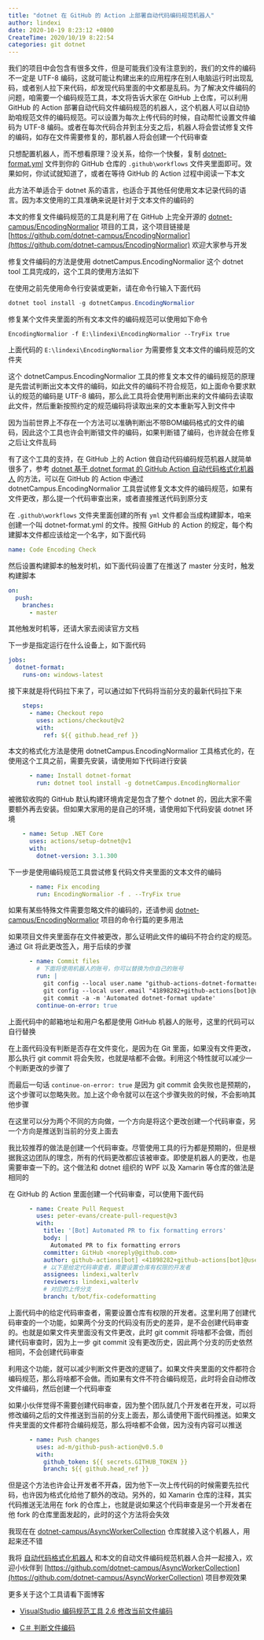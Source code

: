 ```yaml
---
title: "dotnet 在 GitHub 的 Action 上部署自动代码编码规范机器人"
author: lindexi
date: 2020-10-19 8:23:12 +0800
CreateTime: 2020/10/19 8:22:54
categories: git dotnet
---
```


我们的项目中会包含有很多文件，但是可能我们没有注意到的，我们的文件的编码不一定是 UTF-8 编码，这就可能让构建出来的应用程序在别人电脑运行时出现乱码，或者别人拉下来代码，却发现代码里面的中文都是乱码。为了解决文件编码的问题，咱需要一个编码规范工具，本文将告诉大家在 GitHub 上仓库，可以利用 GitHub 的 Action 部署自动代码文件编码规范的机器人，这个机器人可以自动协助咱规范文件的编码规范。可以设置为每次上传代码的时候，自动帮忙设置文件编码为 UTF-8 编码。或者在每次代码合并到主分支之后，机器人将会尝试修复文件的编码，如存在文件需要修复的，那机器人将会创建一个代码审查

<!--more-->


<!-- CreateTime:2020/10/19 8:22:54 -->

<!-- 发布 -->

只想配置机器人，而不想看原理？没关系，给你一个快餐，复制 [dotnet-format.yml](https://github.com/dotnet-campus/AsyncWorkerCollection/blob/37960b9f99811a22130967122f5772866e3e3314/.github/workflows/dotnet-format.yml) 文件到你的 GitHub 仓库的 `.github\workflows` 文件夹里面即可。效果如何，你试试就知道了，或者在等待 GitHub 的 Action 过程中阅读一下本文

此方法不单适合于 dotnet 系的语言，也适合于其他任何使用文本记录代码的语言。因为本文使用的工具准确来说是针对于文本文件的编码的

本文的修复文件编码规范的工具是利用了在 GitHub 上完全开源的 [dotnet-campus/EncodingNormalior](https://github.com/dotnet-campus/EncodingNormalior) 项目的工具，这个项目链接是 [https://github.com/dotnet-campus/EncodingNormalior](https://github.com/dotnet-campus/EncodingNormalior) 欢迎大家参与开发

修复文件编码的方法是使用 dotnetCampus.EncodingNormalior 这个 dotnet tool 工具完成的，这个工具的使用方法如下

在使用之前先使用命令行安装或更新，请在命令行输入下面代码

```csharp
dotnet tool install -g dotnetCampus.EncodingNormalior
```

修复某个文件夹里面的所有文本文件的编码规范可以使用如下命令

```
EncodingNormalior -f E:\lindexi\EncodingNormalior --TryFix true
```

上面代码的 `E:\lindexi\EncodingNormalior` 为需要修复文本文件的编码规范的文件夹

这个 dotnetCampus.EncodingNormalior 工具的修复文本文件的编码规范的原理是先尝试判断出文本文件的编码，如此文件的编码不符合规范，如上面命令要求默认的规范的编码是 UTF-8 编码，那么此工具将会使用判断出来的文件编码去读取此文件，然后重新按照约定的规范编码将读取出来的文本重新写入到文件中

因为当前世界上不存在一个方法可以准确判断出不带BOM编码格式的文件的编码，因此这个工具也许会判断错文件的编码，如果判断错了编码，也许就会在修复之后让文件乱码

有了这个工具的支持，在 GitHub 上的 Action 做自动代码编码规范机器人就简单很多了，参考 [dotnet 基于 dotnet format 的 GitHub Action 自动代码格式化机器人](https://blog.lindexi.com/post/dotnet-%E5%9F%BA%E4%BA%8E-dotnet-format-%E7%9A%84-GitHub-Action-%E8%87%AA%E5%8A%A8%E4%BB%A3%E7%A0%81%E6%A0%BC%E5%BC%8F%E5%8C%96%E6%9C%BA%E5%99%A8%E4%BA%BA.html) 的方法，可以在 GitHub 的 Action 中通过 dotnetCampus.EncodingNormalior 工具尝试修复文本文件的编码规范，如果有文件更改，那么提一个代码审查出来，或者直接推送代码到原分支

在 `.github\workflows` 文件夹里面创建的所有 `yml` 文件都会当成构建脚本，咱来创建一个叫 dotnet-format.yml 的文件。按照 GitHub 的 Action 的规定，每个构建脚本文件都应该给定一个名字，如下面代码

```yml
name: Code Encoding Check
```

然后设置构建脚本的触发时机，如下面代码设置了在推送了 master 分支时，触发构建脚本

```yml
on: 
  push:
    branches: 
      - master
```

其他触发时机等，还请大家去阅读官方文档

下一步是指定运行在什么设备上，如下面代码

```yml
jobs:
  dotnet-format:
    runs-on: windows-latest
```

接下来就是将代码拉下来了，可以通过如下代码将当前分支的最新代码拉下来

```yml
    steps:
      - name: Checkout repo
        uses: actions/checkout@v2
        with:
          ref: ${{ github.head_ref }}
```

本文的格式化方法是使用 dotnetCampus.EncodingNormalior 工具格式化的，在使用这个工具之前，需要先安装，请使用如下代码进行安装

```yml
      - name: Install dotnet-format
        run: dotnet tool install -g dotnetCampus.EncodingNormalior
```

被微软收购的 GitHub 默认构建环境肯定是包含了整个 dotnet 的，因此大家不需要额外再去安装。但如果大家用的是自己的环境，请使用如下代码安装 dotnet 环境

```yml
    - name: Setup .NET Core
      uses: actions/setup-dotnet@v1
      with:
        dotnet-version: 3.1.300
```

下一步是使用编码规范工具尝试修复代码文件夹里面的文本文件的编码

```yml
      - name: Fix encoding
        run: EncodingNormalior -f . --TryFix true
```

如果有某些特殊文件需要忽略文件的编码的，还请参阅 [dotnet-campus/EncodingNormalior](https://github.com/dotnet-campus/EncodingNormalior) 项目的命令行篇的更多用法

如果项目文件夹里面存在文件被更改，那么证明此文件的编码不符合约定的规范。通过 Git 将此更改签入，用于后续的步骤

```yml
      - name: Commit files
        # 下面将使用机器人的账号，你可以替换为你自己的账号
        run: |
          git config --local user.name "github-actions-dotnet-formatter[bot]"
          git config --local user.email "41898282+github-actions[bot]@users.noreply.github.com"
          git commit -a -m 'Automated dotnet-format update'
        continue-on-error: true
```

上面代码中的邮箱地址和用户名都是使用 GitHub 机器人的账号，这里的代码可以自行替换

在上面代码没有判断是否存在文件变化，是因为在 Git 里面，如果没有文件更改，那么执行 git commit 将会失败，也就是啥都不会做。利用这个特性就可以减少一个判断更改的步骤了

而最后一句话 `continue-on-error: true` 是因为 git commit 会失败也是预期的，这个步骤可以忽略失败。加上这个命令就可以在这个步骤失败的时候，不会影响其他步骤

在这里可以分为两个不同的方向做，一个方向是将这个更改创建一个代码审查，另一个方向是推送到当前的分支上面去

我比较推荐的做法是创建一个代码审查。尽管使用工具的行为都是预期的，但是根据我这边团队的理念，所有的代码更改都应该被审查。即使是机器人的更改，也是需要审查一下的。这个做法和 dotnet 组织的 WPF 以及 Xamarin 等仓库的做法是相同的

在 GitHub 的 Action 里面创建一个代码审查，可以使用下面代码

```yml
      - name: Create Pull Request
        uses: peter-evans/create-pull-request@v3
        with:
          title: '[Bot] Automated PR to fix formatting errors'
          body: |
            Automated PR to fix formatting errors
          committer: GitHub <noreply@github.com>
          author: github-actions[bot] <41898282+github-actions[bot]@users.noreply.github.com>
          # 以下是给定代码审查者，需要设置仓库有权限的开发者
          assignees: lindexi,walterlv
          reviewers: lindexi,walterlv
          # 对应的上传分支
          branch: t/bot/fix-codeformatting
```

上面代码中的给定代码审查者，需要设置仓库有权限的开发者。这里利用了创建代码审查的一个功能，如果两个分支的代码没有历史的差异，是不会创建代码审查的。也就是如果文件夹里面没有文件更改，此时 git commit 将啥都不会做，而创建代码审查时，因为上一步 git commit 没有更改历史，因此两个分支的历史依然相同，不会创建代码审查

利用这个功能，就可以减少判断文件更改的逻辑了。如果文件夹里面的文件都符合编码规范，那么将啥都不会做。而如果有文件不符合编码规范，此时将会自动修改文件编码，然后创建一个代码审查

如果小伙伴觉得不需要创建代码审查，因为整个团队就几个开发者在开发，可以将修改编码之后的文件推送到当前的分支上面去，那么请使用下面代码推送。如果文件夹里面的文件都符合编码规范，那么将啥都不会做，因为没有内容可以推送

```yml
      - name: Push changes
        uses: ad-m/github-push-action@v0.5.0
        with:
          github_token: ${{ secrets.GITHUB_TOKEN }}
          branch: ${{ github.head_ref }}
```

但是这个方法也许会让开发者不开森，因为他下一次上传代码的时候需要先拉代码，也许因为格式化给他了额外的改动。另外的，如 Xamarin 仓库的注释，其实代码推送无法用在 fork 的仓库上，也就是说如果这个代码审查是另一个开发者在他 fork 的仓库里面发起的，此时的这个方法将会失效

我现在在 [dotnet-campus/AsyncWorkerCollection](https://github.com/dotnet-campus/AsyncWorkerCollection) 仓库就接入这个机器人，用起来还不错

我将 [自动代码格式化机器人](https://blog.lindexi.com/post/dotnet-%E5%9F%BA%E4%BA%8E-dotnet-format-%E7%9A%84-GitHub-Action-%E8%87%AA%E5%8A%A8%E4%BB%A3%E7%A0%81%E6%A0%BC%E5%BC%8F%E5%8C%96%E6%9C%BA%E5%99%A8%E4%BA%BA.html) 和本文的自动文件编码规范机器人合并一起接入，欢迎小伙伴到 [https://github.com/dotnet-campus/AsyncWorkerCollection](https://github.com/dotnet-campus/AsyncWorkerCollection) 项目参观效果

更多关于这个工具请看下面博客

- [VisualStudio 编码规范工具 2.6 修改当前文件编码](https://blog.lindexi.com/post/VisualStudio-%E7%BC%96%E7%A0%81%E8%A7%84%E8%8C%83%E5%B7%A5%E5%85%B7-2.6-%E4%BF%AE%E6%94%B9%E5%BD%93%E5%89%8D%E6%96%87%E4%BB%B6%E7%BC%96%E7%A0%81.html)

- [C＃ 判断文件编码](https://blog.lindexi.com/post/C-%E5%88%A4%E6%96%AD%E6%96%87%E4%BB%B6%E7%BC%96%E7%A0%81.html)

